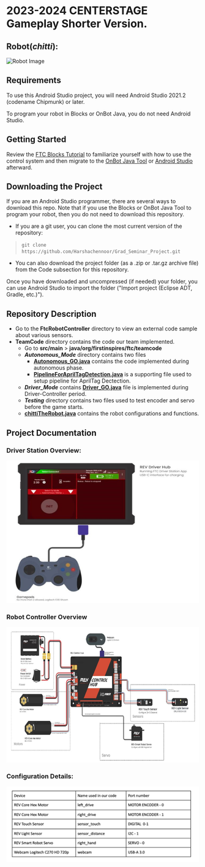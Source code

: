 # 2023-2024 CENTERSTAGE Gameplay Shorter Version.
## Robot(*chitti*):
![Robot Image](images/chittiTheRobot.png)

## Requirements
To use this Android Studio project, you will need Android Studio 2021.2 (codename Chipmunk) or later.

To program your robot in Blocks or OnBot Java, you do not need Android Studio.
## Getting Started
Review the [FTC Blocks Tutorial](https://ftc-docs.firstinspires.org/programming_resources/blocks/Blocks-Tutorial.html) to familiarize yourself with how to use the control system and then migrate to the [OnBot Java Tool](https://ftc-docs.firstinspires.org/programming_resources/onbot_java/OnBot-Java-Tutorial.html) or [Android Studio](https://ftc-docs.firstinspires.org/programming_resources/android_studio_java/Android-Studio-Tutorial.html) afterward.
## Downloading the Project
If you are an Android Studio programmer, there are several ways to download this repo. Note that if you use the Blocks or OnBot Java Tool to program your robot, then you do not need to download this repository.

-   If you are a git user, you can clone the most current version of the repository:

>`git clone https://github.com/Harshachennoor/Grad_Seminar_Project.git`


-   You can also download the project folder (as a .zip or .tar.gz archive file) from the Code subsection for this repository.


Once you have downloaded and uncompressed (if needed) your folder, you can use Android Studio to import the folder ("Import project (Eclipse ADT, Gradle, etc.)").
## Repository  Description
- Go to the **FtcRobotController** directory to view an external code sample about various sensors.
- **TeamCode** directory contains the code our team implemented.
    -  Go to **src/main** > **java/org/firstinspires/ftc/teamcode**
    - ***Autonomous_Mode*** directory contains two files
        - **[Autonomous_GO.java](https://github.com/Harshachennoor/Grad_Seminar_Project/blob/main/FtcRobotController-9.0/TeamCode/src/main/java/org/firstinspires/ftc/teamcode/Autonomous_Mode/Autonomous_GO.java "Autonomous_GO.java")** contains the code implemented during autonomous phase.
        - **[PipelineForAprilTagDetection.java](https://github.com/Harshachennoor/Grad_Seminar_Project/blob/main/FtcRobotController-9.0/TeamCode/src/main/java/org/firstinspires/ftc/teamcode/Autonomous_Mode/PipelineForAprilTagDetection.java "PipelineForAprilTagDetection.java")** is a supporting file used to setup pipeline for AprilTag Dectection.
    - ***Driver_Mode*** contains **[Driver_GO.java](https://github.com/Harshachennoor/Grad_Seminar_Project/blob/main/FtcRobotController-9.0/TeamCode/src/main/java/org/firstinspires/ftc/teamcode/Driver_Mode/Driver_GO.java "Driver_GO.java")** file is implemented during Driver-Controller period.
    - ***Testing*** directory contains two files used to test encoder and servo before the game starts.
    - **[chittiTheRobot.java](https://github.com/Harshachennoor/Grad_Seminar_Project/blob/main/FtcRobotController-9.0/TeamCode/src/main/java/org/firstinspires/ftc/teamcode/chittiTheRobot.java "chittiTheRobot.java")** contains the robot configurations and functions.

## Project Documentation
### Driver Station Overview:
![Driver Station Image](images/DriverStation.png)
### Robot Controller Overview
![Control Hub Image](images/ControlHub.png)


### Configuration Details:
![Robot Configurations Image](images/Configurations.png)

